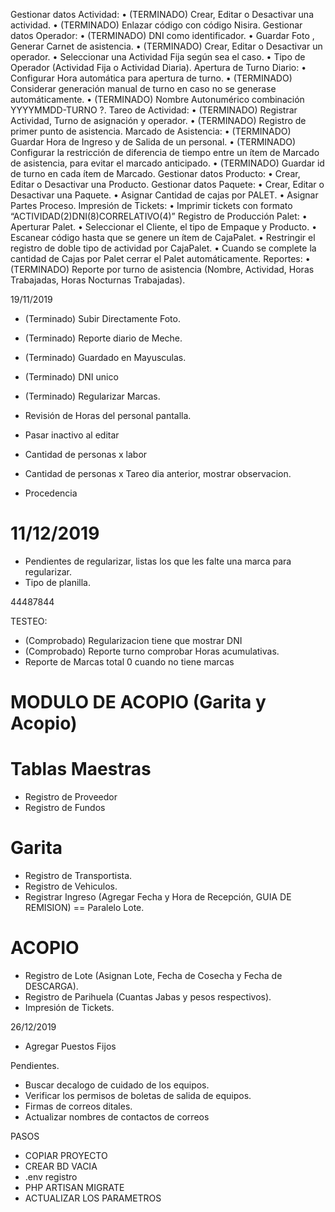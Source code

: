 Gestionar datos Actividad:
•	(TERMINADO) Crear, Editar o Desactivar una actividad. 
•	(TERMINADO) Enlazar código con código Nisira.
Gestionar datos Operador:
•	(TERMINADO) DNI como identificador.
•	Guardar Foto , Generar Carnet de asistencia.
•	(TERMINADO) Crear, Editar o Desactivar un operador.
•	Seleccionar una Actividad Fija según sea el caso.
•	Tipo de Operador (Actividad Fija o Actividad Diaria).
Apertura de Turno Diario:
•	Configurar Hora automática para apertura de turno.
•	(TERMINADO) Considerar generación manual de turno en caso no se generase automáticamente.
•	(TERMINADO) Nombre Autonumérico combinación YYYYMMDD-TURNO ?.
Tareo de Actividad:
•	(TERMINADO) Registrar Actividad, Turno de asignación y operador.
•	(TERMINADO) Registro de primer punto de asistencia.
Marcado de Asistencia:
•	(TERMINADO) Guardar Hora de Ingreso y de Salida de un personal.
•	(TERMINADO) Configurar la restricción de diferencia de tiempo entre un ítem de Marcado de asistencia, para evitar el marcado anticipado.
•	(TERMINADO) Guardar id de turno en cada ítem de Marcado.
Gestionar datos Producto:
•	Crear, Editar o Desactivar una Producto.
Gestionar datos Paquete:
•	Crear, Editar o Desactivar una Paquete.
•	Asignar Cantidad de cajas por PALET.
•	Asignar Partes Proceso.
Impresión de Tickets:
•	Imprimir tickets con formato “ACTIVIDAD(2)DNI(8)CORRELATIVO(4)”
Registro de Producción Palet:
•	Aperturar Palet.
•	Seleccionar el Cliente, el tipo de Empaque y Producto.
•	Escanear código hasta que se genere un ítem de CajaPalet.
•	Restringir el registro de doble tipo de actividad por CajaPalet.
•	Cuando se complete la cantidad de Cajas por Palet cerrar el Palet automáticamente.
Reportes:
•	(TERMINADO) Reporte por turno de asistencia (Nombre, Actividad, Horas Trabajadas, Horas Nocturnas Trabajadas).

19/11/2019

* (Terminado) Subir Directamente Foto.
* (Terminado) Reporte diario de Meche.
* (Terminado) Guardado en Mayusculas.
* (Terminado) DNI unico
* (Terminado) Regularizar Marcas.
* Revisión de Horas del personal pantalla.
* Pasar inactivo al editar

* Cantidad de personas x labor
* Cantidad de personas x Tareo dia anterior, mostrar observacion.
* Procedencia

11/12/2019
============
* Pendientes de regularizar, listas los que les falte una marca para regularizar.
* Tipo de planilla.

44487844

TESTEO:
* (Comprobado) Regularizacion tiene que mostrar DNI
* (Comprobado) Reporte turno comprobar Horas acumulativas.
* Reporte de Marcas total 0 cuando no tiene marcas



MODULO DE ACOPIO (Garita y Acopio)
=======
# Tablas Maestras
* Registro de Proveedor
* Registro de Fundos
# Garita
* Registro de Transportista.
* Registro de Vehiculos.
* Registrar Ingreso (Agregar Fecha y Hora de Recepción, GUIA DE REMISION) == Paralelo Lote.
# ACOPIO
* Registro de Lote (Asignan Lote, Fecha de Cosecha y Fecha de DESCARGA).
* Registro de Parihuela (Cuantas Jabas y pesos respectivos).
* Impresión de Tickets. 


26/12/2019
* Agregar Puestos Fijos






Pendientes.

* Buscar decalogo de cuidado de los equipos.
* Verificar los permisos de boletas de salida de equipos.
* Firmas de correos ditales.
* Actualizar nombres de contactos de correos

PASOS

* COPIAR PROYECTO
* CREAR BD VACIA
* .env registro
* PHP ARTISAN MIGRATE
* ACTUALIZAR LOS PARAMETROS